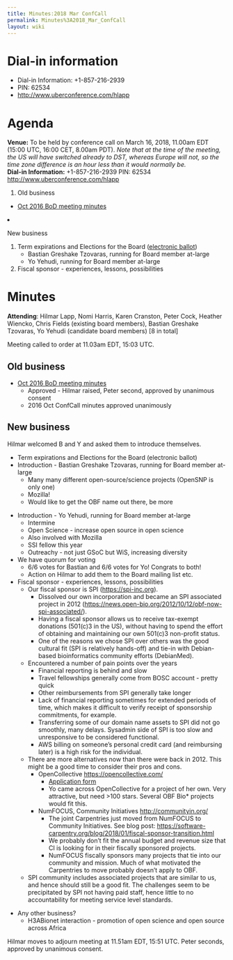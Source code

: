 ```yaml
---
title: Minutes:2018 Mar ConfCall
permalink: Minutes%3A2018_Mar_ConfCall
layout: wiki
---
```


# Dial-in information

- Dial-in Information: +1-857-216-2939
- PIN: 62534
- <http://www.uberconference.com/hlapp>

# Agenda

**Venue:** To be held by conference call on March 16, 2018, 11.00am EDT
(15:00 UTC, 16:00 CET, 8.00am PDT). *Note that at the time of the
meeting, the US will have switched already to DST, whereas Europe will
not, so the time zone difference is an hour less than it would normally
be.*  
**Dial-in Information:** +1-857-216-2939 PIN: 62534
<http://www.uberconference.com/hlapp>

1.  Old business

- [ Oct 2016 BoD meeting minutes](Minutes:2016_Oct_ConfCall "wikilink")

<li>

New business

</li>

1.  Term expirations and Elections for the Board ([electronic
    ballot](https://vote.heliosvoting.org/helios/e/obf-mar-2018))
    - Bastian Greshake Tzovaras, running for Board member at-large
    - Yo Yehudi, running for Board member at-large
2.  Fiscal sponsor - experiences, lessons, possibilities

</ol>

# Minutes

**Attending**: Hilmar Lapp, Nomi Harris, Karen Cranston, Peter Cock,
Heather Wiencko, Chris Fields (existing board members), Bastian Greshake
Tzovaras, Yo Yehudi (candidate board members) \[8 in total\]

Meeting called to order at 11.03am EDT, 15:03 UTC.

## Old business

- [Oct 2016 BoD meeting minutes](Minutes:2016_Oct_ConfCall "wikilink")
  - Approved - Hilmar raised, Peter second, approved by unanimous
    consent
  - 2016 Oct ConfCall minutes approved unanimously

## New business

Hilmar welcomed B and Y and asked them to introduce themselves.

- Term expirations and Elections for the Board (electronic ballot)
- Introduction - Bastian Greshake Tzovaras, running for Board member
  at-large
  - Many many different open-source/science projects (OpenSNP is only
    one)
  - Mozilla!
  - Would like to get the OBF name out there, be more

<!-- -->

- Introduction - Yo Yehudi, running for Board member at-large
  - Intermine
  - Open Science - increase open source in open science
  - Also involved with Mozilla
  - SSI fellow this year
  - Outreachy - not just GSoC but WiS, increasing diversity
- We have quorum for voting
  - 6/6 votes for Bastian and 6/6 votes for Yo! Congrats to both!
  - Action on Hilmar to add them to the Board mailing list etc.
- Fiscal sponsor - experiences, lessons, possibilities
  - Our fiscal sponsor is SPI (https://spi-inc.org).
    - Dissolved our own incorporation and became an SPI associated
      project in 2012
      (https://news.open-bio.org/2012/10/12/obf-now-spi-associated/).
    - Having a fiscal sponsor allows us to receive tax-exempt donations
      (501(c)3 in the US), without having to spend the effort of
      obtaining and maintaining our own 501(c)3 non-profit status.
    - One of the reasons we chose SPI over others was the good cultural
      fit (SPI is relatively hands-off) and tie-in with Debian-based
      bioinformatics community efforts (DebianMed).
  - Encountered a number of pain points over the years
    - Financial reporting is behind and slow
    - Travel fellowships generally come from BOSC account - pretty quick
    - Other reimbursements from SPI generally take longer
    - Lack of financial reporting sometimes for extended periods of
      time, which makes it difficult to verify receipt of sponsorship
      commitments, for example.
    - Transferring some of our domain name assets to SPI did not go
      smoothly, many delays. Sysadmin side of SPI is too slow and
      unresponsive to be considered functional.
    - AWS billing on someone’s personal credit card (and reimbursing
      later) is a high risk for the individual.
  - There are more alternatives now than there were back in 2012. This
    might be a good time to consider their pros and cons.
    - OpenCollective <https://opencollective.com/>
      - [Application form](https://opencollective.com/apply)
      - Yo came across OpenCollective for a project of her own. Very
        attractive, but need \>100 stars. Several OBF Bio\* projects
        would fit this.
    - NumFOCUS, Community Initiatives <http://communityin.org/>
      - The joint Carpentries just moved from NumFOCUS to Community
        Initiatives. See blog post:
        <https://software-carpentry.org/blog/2018/01/fiscal-sponsor-transition.html>
      - We probably don’t fit the annual budget and revenue size that CI
        is looking for in their fiscally sponsored projects.
      - NumFOCUS fiscally sponsors many projects that tie into our
        community and mission. Much of what motivated the Carpentries to
        move probably doesn’t apply to OBF.
  - SPI community includes associated projects that are similar to us,
    and hence should still be a good fit. The challenges seem to be
    precipitated by SPI not having paid staff, hence little to no
    accountability for meeting service level standards.

<!-- -->

- Any other business?
  - H3ABionet interaction - promotion of open science and open source
    across Africa

Hilmar moves to adjourn meeting at 11.51am EDT, 15:51 UTC. Peter
seconds, approved by unanimous consent.
